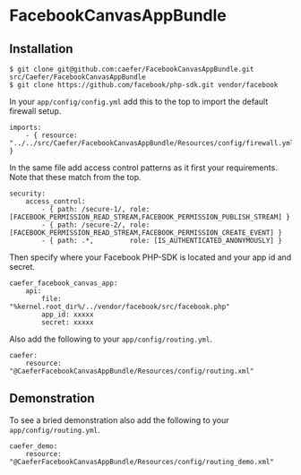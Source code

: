 # FacebookCanvasAppBundle

## Installation

    $ git clone git@github.com:caefer/FacebookCanvasAppBundle.git src/Caefer/FacebookCanvasAppBundle
    $ git clone https://github.com/facebook/php-sdk.git vendor/facebook

In your `app/config/config.yml` add this to the top to import the default firewall setup.

    imports:
        - { resource: "../../src/Caefer/FacebookCanvasAppBundle/Resources/config/firewall.yml" }

In the same file add access control patterns as it first your requirements. Note that these match from the top.

    security:
        access_control:
            - { path: /secure-1/, role: [FACEBOOK_PERMISSION_READ_STREAM,FACEBOOK_PERMISSION_PUBLISH_STREAM] }
            - { path: /secure-2/, role: [FACEBOOK_PERMISSION_READ_STREAM,FACEBOOK_PERMISSION_CREATE_EVENT] }
            - { path: .*,         role: [IS_AUTHENTICATED_ANONYMOUSLY] }

Then specify where your Facebook PHP-SDK is located and your app id and secret.

    caefer_facebook_canvas_app:
        api:
            file:   "%kernel.root_dir%/../vendor/facebook/src/facebook.php"
            app_id: xxxxx
            secret: xxxxx

Also add the following to your `app/config/routing.yml`.

    caefer:
        resource: "@CaeferFacebookCanvasAppBundle/Resources/config/routing.xml"


## Demonstration

To see a bried demonstration also add the following to your `app/config/routing.yml`.

    caefer_demo:
        resource: "@CaeferFacebookCanvasAppBundle/Resources/config/routing_demo.xml"


